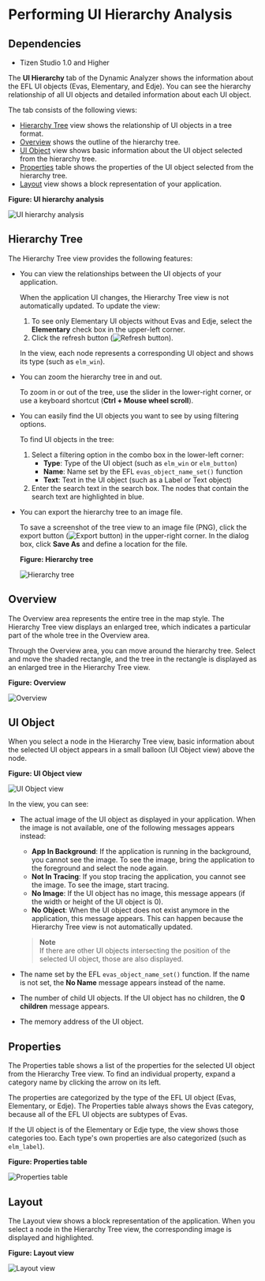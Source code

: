# Performing UI Hierarchy Analysis
## Dependencies

- Tizen Studio 1.0 and Higher


The **UI Hierarchy** tab of the Dynamic Analyzer shows the information about the EFL UI objects (Evas, Elementary, and Edje). You can see the hierarchy relationship of all UI objects and detailed information about each UI object.

The tab consists of the following views:

- [Hierarchy Tree](#hierarchy) view shows the relationship of UI objects in a tree format.
- [Overview](#overview) shows the outline of the hierarchy tree.
- [UI Object](#UI_object) view shows basic information about the UI object selected from the hierarchy tree.
- [Properties](#properties) table shows the properties of the UI object selected from the hierarchy tree.
- [Layout](#layout) view shows a block representation of your application.

**Figure: UI hierarchy analysis**

![UI hierarchy analysis](./media/da_ui_analysis.png)

## Hierarchy Tree

The Hierarchy Tree view provides the following features:

- You can view the relationships between the UI objects of your application.

  When the application UI changes, the Hierarchy Tree view is not automatically updated. To update the view:

  1. To see only Elementary UI objects without Evas and Edje, select the **Elementary** check box in the upper-left corner.
  2. Click the refresh button (![Refresh button](./media/da_ui_refresh_button.png)).

  In the view, each node represents a corresponding UI object and shows its type (such as `elm_win`).

- You can zoom the hierarchy tree in and out.

  To zoom in or out of the tree, use the slider in the lower-right corner, or use a keyboard shortcut (**Ctrl + Mouse wheel scroll**).

- You can easily find the UI objects you want to see by using filtering options.

  To find UI objects in the tree:

  1. Select a filtering option in the combo box in the lower-left corner:
     - **Type**: Type of the UI object (such as `elm_win` or `elm_button`)
     - **Name**: Name set by the EFL `evas_object_name_set()` function
     - **Text**: Text in the UI object (such as a Label or Text object)
  2. Enter the search text in the search box. The nodes that contain the search text are highlighted in blue.

- You can export the hierarchy tree to an image file.

  To save a screenshot of the tree view to an image file (PNG), click the export button (![Export button](./media/da_ui_export_button.png)) in the upper-right corner. In the dialog box, click **Save As** and define a location for the file.

  **Figure: Hierarchy tree**

  ![Hierarchy tree](./media/da_ui_hierarchy_tree.png)

## Overview

The Overview area represents the entire tree in the map style. The Hierarchy Tree view displays an enlarged tree, which indicates a particular part of the whole tree in the Overview area.

Through the Overview area, you can move around the hierarchy tree. Select and move the shaded rectangle, and the tree in the rectangle is displayed as an enlarged tree in the Hierarchy Tree view.

**Figure: Overview**

![Overview](./media/da_ui_overview.png)

## UI Object

When you select a node in the Hierarchy Tree view, basic information about the selected UI object appears in a small balloon (UI Object view) above the node.

**Figure: UI Object view**

![UI Object view](./media/da_ui_object.png)

In the view, you can see:

- The actual image of the UI object as displayed in your application. When the image is not available, one of the following messages appears instead:

  - **App In Background**: If the application is running in the background, you cannot see the image. To see the image, bring the application to the foreground and select the node again.
  - **Not In Tracing**: If you stop tracing the application, you cannot see the image. To see the image, start tracing.
  - **No Image**: If the UI object has no image, this message appears (if the width or height of the UI object is 0).
  - **No Object**: When the UI object does not exist anymore in the application, this message appears. This can happen because the Hierarchy Tree view is not automatically updated.

  > **Note**  
  > If there are other UI objects intersecting the position of the selected UI object, those are also displayed.

- The name set by the EFL `evas_object_name_set()` function. If the name is not set, the **No Name** message appears instead of the name.

- The number of child UI objects. If the UI object has no children, the **0 children** message appears.

- The memory address of the UI object.

## Properties

The Properties table shows a list of the properties for the selected UI object from the Hierarchy Tree view. To find an individual property, expand a category name by clicking the arrow on its left.

The properties are categorized by the type of the EFL UI object (Evas, Elementary, or Edje). The Properties table always shows the Evas category, because all of the EFL UI objects are subtypes of Evas.

If the UI object is of the Elementary or Edje type, the view shows those categories too. Each type's own properties are also categorized (such as `elm_label`).

**Figure: Properties table**

![Properties table](./media/da_ui_properties.png)

## Layout

The Layout view shows a block representation of the application. When you select a node in the Hierarchy Tree view, the corresponding image is displayed and highlighted.

**Figure: Layout view**

![Layout view](./media/da_ui_layout.png)